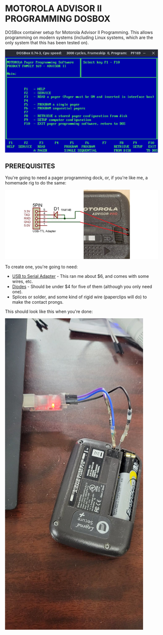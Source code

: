 # MOTOROLA ADVISOR II PROGRAMMING DOSBOX

DOSBox container setup for Motorola Advisor II Programming. This allows programming on modern systems (including Linux systems, which are the only system that this has been tested on).

![Running in DOSBox](dosbox-advisor-ii.png)

## PREREQUISITES

You're going to need a pager programming dock, or, if you're like me, a homemade rig to do the same:

![Homemade programming rig](Alpha-Pager-Programming-Pinout.png)

To create one, you're going to need:

* [USB to Serial Adapter](https://amzn.to/3JXrHU8) - This ran me about $6, and comes with some wires, etc.
* [Diodes](https://amzn.to/3vy7uyX) - Should be under $4 for five of them (although you only need one).
* Splices or solder, and some kind of rigid wire (paperclips will do) to make the contact prongs.

This should look like this when you're done:

![Adapter](adapter.jpg)

